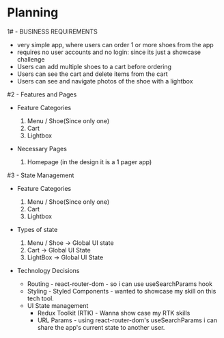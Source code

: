 # Planning

1# - BUSINESS REQUIREMENTS

- very simple app, where users can order 1 or more shoes from the app
- requires no user accounts and no login: since its just a showcase challenge
- Users can add multiple shoes to a cart before ordering
- Users can see the cart and delete items from the cart
- Users can see and navigate photos of the shoe with a lightbox

#2 - Features and Pages

- Feature Categories

  1. Menu / Shoe(Since only one)
  2. Cart
  3. Lightbox

- Necessary Pages
  1. Homepage (in the design it is a 1 pager app)

#3 - State Management

- Feature Categories

  1. Menu / Shoe(Since only one)
  2. Cart
  3. Lightbox

- Types of state

  1. Menu / Shoe -> Global UI state
  2. Cart -> Global UI State
  3. LightBox -> Global UI State

- Technology Decisions
  - Routing - react-router-dom - so i can use useSearchParams hook
  - Styling - Styled Components - wanted to showcase my skill on this tech tool.
  - UI State management
    - Redux Toolkit (RTK) - Wanna show case my RTK skills
    - URL Params - using react-router-dom's useSearchParams i can share the app's current state to another user.

#
